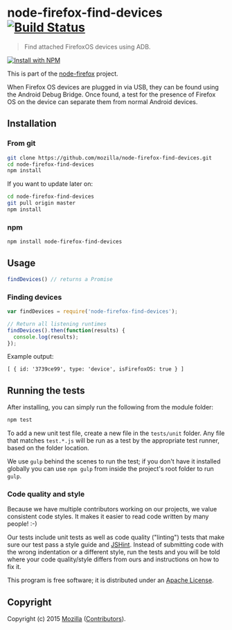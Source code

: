 # node-firefox-find-devices [![Build Status](https://secure.travis-ci.org/mozilla/node-firefox-find-devices.png?branch=master)](http://travis-ci.org/mozilla/node-firefox-find-devices)

> Find attached FirefoxOS devices using ADB.

[![Install with NPM](https://nodei.co/npm/node-firefox-find-devices.png?downloads=true&stars=true)](https://nodei.co/npm/node-firefox-find-devices/)

This is part of the [node-firefox](https://github.com/mozilla/node-firefox) project.

When Firefox OS devices are plugged in via USB, they can be found using the
Android Debug Bridge. Once found, a test for the presence of Firefox OS on the
device can separate them from normal Android devices.

## Installation

### From git

```bash
git clone https://github.com/mozilla/node-firefox-find-devices.git
cd node-firefox-find-devices
npm install
```

If you want to update later on:

```bash
cd node-firefox-find-devices
git pull origin master
npm install
```

### npm

```bash
npm install node-firefox-find-devices
```

## Usage

```javascript
findDevices() // returns a Promise
```

### Finding devices

```javascript
var findDevices = require('node-firefox-find-devices');

// Return all listening runtimes
findDevices().then(function(results) {
  console.log(results);
});
```

Example output:

```
[ { id: '3739ce99', type: 'device', isFirefoxOS: true } ]
```

## Running the tests

After installing, you can simply run the following from the module folder:

```bash
npm test
```

To add a new unit test file, create a new file in the `tests/unit` folder. Any file that matches `test.*.js` will be run as a test by the appropriate test runner, based on the folder location.

We use `gulp` behind the scenes to run the test; if you don't have it installed globally you can use `npm gulp` from inside the project's root folder to run `gulp`.

### Code quality and style

Because we have multiple contributors working on our projects, we value consistent code styles. It makes it easier to read code written by many people! :-)

Our tests include unit tests as well as code quality ("linting") tests that make sure our test pass a style guide and [JSHint](http://jshint.com/). Instead of submitting code with the wrong indentation or a different style, run the tests and you will be told where your code quality/style differs from ours and instructions on how to fix it.

This program is free software; it is distributed under an
[Apache License](https://github.com/mozilla/node-firefox-find-devices/blob/master/LICENSE).

## Copyright

Copyright (c) 2015 [Mozilla](https://mozilla.org)
([Contributors](https://github.com/mozilla/node-firefox-find-devices/graphs/contributors)).
